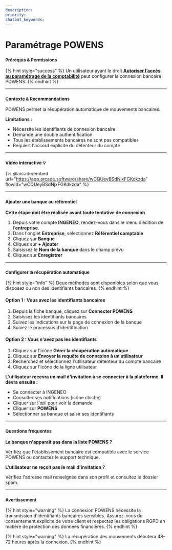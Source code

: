 ```yaml
---
description: 
priority: 
chatbot_keywords: 
---
```


# Paramétrage POWENS

### <sup>**Prérequis & Permissions**</sup>

{% hint style="success" %}
Un utilisateur ayant le droit [**Autoriser l’accès au paramétrage de la comptabilité**](../../administration/detail-des-droits.md) peut configurer la connexion bancaire POWENS.
{% endhint %}

***

### <sup>**Contexte & Recommandations**</sup>

POWENS permet la récupération automatique de mouvements bancaires.

**Limitations :**

* Nécessite les identifiants de connexion bancaire
* Demande une double authentification
* Tous les établissements bancaires ne sont pas compatibles
* Requiert l'accord explicite du détenteur du compte

***

### <sup>Vidéo interactive 💡</sup>

{% @arcade/embed url="https://app.arcade.software/share/wCQUeyBSdNjxFGKdkzda" flowId="wCQUeyBSdNjxFGKdkzda" %}

***

### <sup>**Ajouter une banque au référentiel**</sup>

**Cette étape doit être réalisée avant toute tentative de connexion**

1. Depuis votre compte **INGENEO**, rendez-vous dans le menu d’édition de l’**entreprise**.
2. Dans l'onglet **Entreprise**, sélectionnez **Référentiel comptable**
3. Cliquez sur **Banque**
4. Cliquez sur **+ Ajouter**
5. Saisissez le **Nom de la banque** dans le champ prévu
6. Cliquez sur **Enregistrer**

***

### <sup>**Configurer la récupération automatique**</sup>

{% hint style="info" %}
Deux méthodes sont disponibles selon que vous disposez ou non des identifiants bancaires.
{% endhint %}

#### **Option 1 : Vous avez les identifiants bancaires**

1. Depuis la fiche banque, cliquez sur **Connecter POWENS**
2. Saisissez les identifiants bancaires
3. Suivez les indications sur la page de connexion de la banque
4. Suivez le processus d’identification

#### **Option 2 : Vous n'avez pas les identifiants**

1. Cliquez sur l'icône **Gérer la récupération automatique**
2. Cliquez sur **Envoyer la requête de connexion à un utilisateur**
3. Recherchez et sélectionnez l'utilisateur détenteur du compte bancaire
4. Cliquez sur l'icône de la ligne utilisateur

**L'utilisateur recevra un mail d'invitation à se connecter à la plateforme. Il devra ensuite :**

* Se connecter à INGENEO
* Consulter ses notifications (icône cloche)
* Cliquer sur l'œil pour voir la demande
* Cliquer sur **POWENS**
* Sélectionner sa banque et saisir ses identifiants

***

### <sup>**Questions fréquentes**</sup>

**La banque n'apparaît pas dans la liste POWENS ?**

Vérifiez que l'établissement bancaire est compatible avec le service POWENS ou contactez le support technique.

**L'utilisateur ne reçoit pas le mail d'invitation ?**

Vérifiez l'adresse mail renseignée dans son profil et consultez le dossier spam.

***

### <sup>**Avertissement**</sup>

{% hint style="warning" %}
La connexion POWENS nécessite la transmission d'identifiants bancaires sensibles. Assurez-vous du consentement explicite de votre client et respectez les obligations RGPD en matière de protection des données financières.
{% endhint %}

{% hint style="warning" %}
La récupération des mouvements débutera 48-72 heures après la connexion.
{% endhint %}
